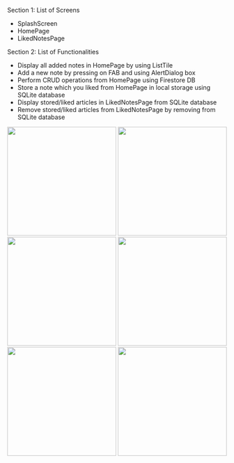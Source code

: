 Section 1: List of Screens

- SplashScreen
- HomePage
- LikedNotesPage

Section 2: List of Functionalities

- Display all added notes in HomePage by using ListTile
- Add a new note by pressing on FAB and using AlertDialog box
- Perform CRUD operations from HomePage using Firestore DB
- Store a note which you liked from HomePage in local storage using SQLite database
- Display stored/liked articles in LikedNotesPage from SQLite database
- Remove stored/liked articles from LikedNotesPage by removing from SQLite database

<img src="https://github.com/Vaibhav-Bhalala/notes_app_af_practical_final/assets/122871366/6d9b470f-12c2-4d0a-ad5e-c8b4dcf152be" width="250px">
<img src="https://github.com/Vaibhav-Bhalala/notes_app_af_practical_final/assets/122871366/d95946d5-a84c-4230-85d6-0db1856be34e" width="250px">
<img src="https://github.com/Vaibhav-Bhalala/notes_app_af_practical_final/assets/122871366/0f0920a6-e0fa-4e71-b108-d4420c90193d" width="250px">
<img src="https://github.com/Vaibhav-Bhalala/notes_app_af_practical_final/assets/122871366/0cdab226-c374-406b-b01c-cebdafcd70f3" width="250px">
<img src="https://github.com/Vaibhav-Bhalala/notes_app_af_practical_final/assets/122871366/ffbb2c3a-47d9-4e29-b556-dae3ec6bce9e" width="250px">
<img src="https://github.com/Vaibhav-Bhalala/notes_app_af_practical_final/assets/122871366/d2dbbece-bd23-4f21-b5f0-7e26f09d27a8" width="250px">

